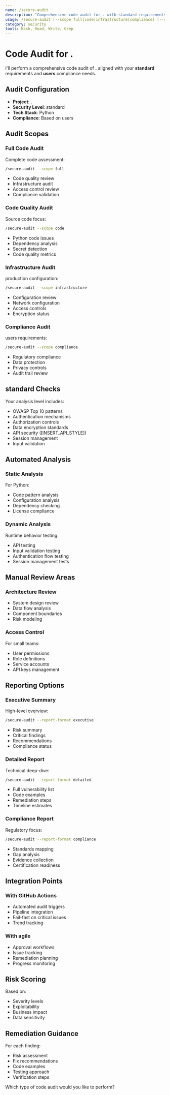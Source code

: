 ```yaml
---
name: /secure-audit
description: "Comprehensive code audit for . with standard requirements"
usage: /secure-audit [--scope full|code|infrastructure|compliance] [--report-format detailed|executive|compliance]
category: security
tools: Bash, Read, Write, Grep
---
```


# Code Audit for .

I'll perform a comprehensive code audit of **.** aligned with your **standard** requirements and **users** compliance needs.

## Audit Configuration

- **Project**: .
- **Security Level**: standard
- **Tech Stack**: Python
- **Compliance**: Based on users

## Audit Scopes

### Full Code Audit
Complete code assessment:
```bash
/secure-audit --scope full
```
- Code quality review
- Infrastructure audit
- Access control review
- Compliance validation

### Code Quality Audit
Source code focus:
```bash
/secure-audit --scope code
```
- Python code issues
- Dependency analysis
- Secret detection
- Code quality metrics

### Infrastructure Audit
production configuration:
```bash
/secure-audit --scope infrastructure
```
- Configuration review
- Network configuration
- Access controls
- Encryption status

### Compliance Audit
users requirements:
```bash
/secure-audit --scope compliance
```
- Regulatory compliance
- Data protection
- Privacy controls
- Audit trail review

## standard Checks

Your analysis level includes:
- OWASP Top 10 patterns
- Authentication mechanisms
- Authorization controls
- Data encryption standards
- API security ([INSERT_API_STYLE])
- Session management
- Input validation

## Automated Analysis

### Static Analysis
For Python:
- Code pattern analysis
- Configuration analysis
- Dependency checking
- License compliance

### Dynamic Analysis
Runtime behavior testing:
- API testing
- Input validation testing
- Authentication flow testing
- Session management tests

## Manual Review Areas

### Architecture Review
- System design review
- Data flow analysis
- Component boundaries
- Risk modeling

### Access Control
For small teams:
- User permissions
- Role definitions
- Service accounts
- API keys management

## Reporting Options

### Executive Summary
High-level overview:
```bash
/secure-audit --report-format executive
```
- Risk summary
- Critical findings
- Recommendations
- Compliance status

### Detailed Report
Technical deep-dive:
```bash
/secure-audit --report-format detailed
```
- Full vulnerability list
- Code examples
- Remediation steps
- Timeline estimates

### Compliance Report
Regulatory focus:
```bash
/secure-audit --report-format compliance
```
- Standards mapping
- Gap analysis
- Evidence collection
- Certification readiness

## Integration Points

### With GitHub Actions
- Automated audit triggers
- Pipeline integration
- Fail-fast on critical issues
- Trend tracking

### With agile
- Approval workflows
- Issue tracking
- Remediation planning
- Progress monitoring

## Risk Scoring

Based on:
- Severity levels
- Exploitability
- Business impact
- Data sensitivity

## Remediation Guidance

For each finding:
- Risk assessment
- Fix recommendations
- Code examples
- Testing approach
- Verification steps

Which type of code audit would you like to perform?